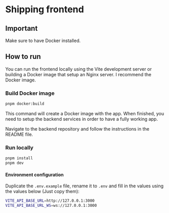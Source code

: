 # Shipping frontend

## Important

Make sure to have Docker installed.

## How to run

You can run the frontend locally using the Vite development server or building a Docker image that setup an Nginx server. I recommend the Docker image.

### Build Docker image

```bash
pnpm docker:build
```

This command will create a Docker image with the app. When finished, you need to setup the backend services in order to have a fully working app.

Navigate to the backend repository and follow the instructions in the README file.

### Run locally

```bash
pnpm install
pnpm dev
```

#### Environment configuration

Duplicate the `.env.example` file, rename it to `.env` and fill in the values using the values below (Just copy them):

```bash
VITE_API_BASE_URL=http://127.0.0.1:3000
VITE_API_BASE_URL_WS=ws://127.0.0.1:3000
```
